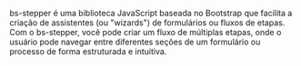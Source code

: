 bs-stepper é uma biblioteca JavaScript baseada no Bootstrap que facilita a criação de assistentes (ou "wizards") de formulários ou fluxos de etapas. Com o bs-stepper, você pode criar um fluxo de múltiplas etapas, onde o usuário pode navegar entre diferentes seções de um formulário ou processo de forma estruturada e intuitiva.
